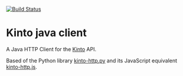 [![Build Status](https://travis-ci.org/intesens/kinto-http-java.svg?branch=master)](https://travis-ci.org/intesens/kinto-http-java)

# Kinto java client

A Java HTTP Client for the [Kinto](http://kinto-storage.org/) API.

Based of the Python library [kinto-http.py](https://github.com/Kinto/kinto-http.py) and its JavaScript equivalent 
[kinto-http.js](https://github.com/Kinto/kinto-http.js).
